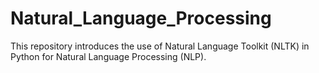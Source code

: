 # Natural_Language_Processing
This repository introduces the use of Natural Language Toolkit (NLTK) in Python for Natural Language Processing (NLP). 

